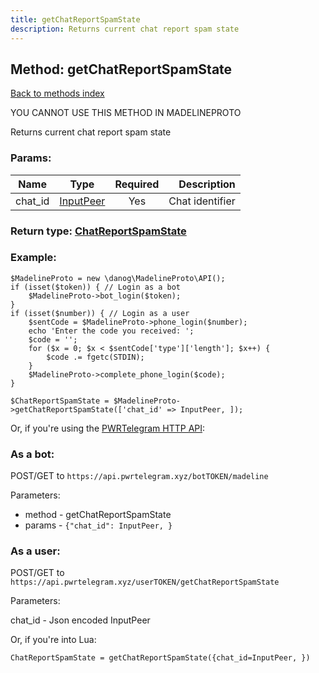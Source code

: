 ```yaml
---
title: getChatReportSpamState
description: Returns current chat report spam state
---
```

## Method: getChatReportSpamState  
[Back to methods index](index.md)


YOU CANNOT USE THIS METHOD IN MADELINEPROTO


Returns current chat report spam state

### Params:

| Name     |    Type       | Required | Description |
|----------|:-------------:|:--------:|------------:|
|chat\_id|[InputPeer](../types/InputPeer.md) | Yes|Chat identifier|


### Return type: [ChatReportSpamState](../types/ChatReportSpamState.md)

### Example:


```
$MadelineProto = new \danog\MadelineProto\API();
if (isset($token)) { // Login as a bot
    $MadelineProto->bot_login($token);
}
if (isset($number)) { // Login as a user
    $sentCode = $MadelineProto->phone_login($number);
    echo 'Enter the code you received: ';
    $code = '';
    for ($x = 0; $x < $sentCode['type']['length']; $x++) {
        $code .= fgetc(STDIN);
    }
    $MadelineProto->complete_phone_login($code);
}

$ChatReportSpamState = $MadelineProto->getChatReportSpamState(['chat_id' => InputPeer, ]);
```

Or, if you're using the [PWRTelegram HTTP API](https://pwrtelegram.xyz):

### As a bot:

POST/GET to `https://api.pwrtelegram.xyz/botTOKEN/madeline`

Parameters:

* method - getChatReportSpamState
* params - `{"chat_id": InputPeer, }`



### As a user:

POST/GET to `https://api.pwrtelegram.xyz/userTOKEN/getChatReportSpamState`

Parameters:

chat_id - Json encoded InputPeer



Or, if you're into Lua:

```
ChatReportSpamState = getChatReportSpamState({chat_id=InputPeer, })
```

